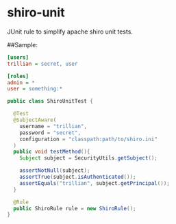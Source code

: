 shiro-unit
=========

JUnit rule to simplify apache shiro unit tests.

##Sample:

```ini
[users]
trillian = secret, user

[roles]
admin = *
user = something:*
```

```java
public class ShiroUnitTest {

  @Test
  @SubjectAware(
    username = "trillian",
    password = "secret",
    configuration = "classpath:path/to/shiro.ini"
  )
  public void testMethod(){
    Subject subject = SecurityUtils.getSubject();

    assertNotNull(subject);
    assertTrue(subject.isAuthenticated());
    assertEquals("trillian", subject.getPrincipal());
  }

  @Rule
  public ShiroRule rule = new ShiroRule();
}
```
